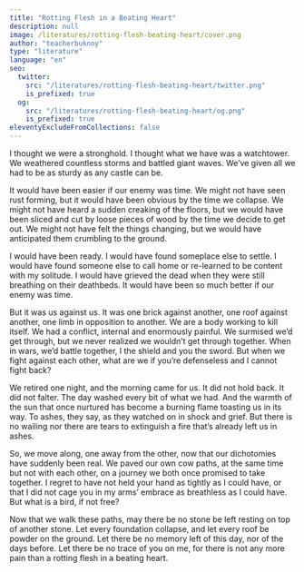 ```yaml
---
title: "Rotting Flesh in a Beating Heart"
description: null
image: /literatures/rotting-flesh-beating-heart/cover.png
author: "teacherbuknoy"
type: "literature"
language: "en"
seo:
  twitter:
    src: "/literatures/rotting-flesh-beating-heart/twitter.png"
    is_prefixed: true
  og:
    src: "/literatures/rotting-flesh-beating-heart/og.png"
    is_prefixed: true
eleventyExcludeFromCollections: false
---
```


I thought we were a stronghold. I thought what we have was a watchtower. We weathered countless storms and battled giant waves. We’ve given all we had to be as sturdy as any castle can be.

It would have been easier if our enemy was time. We might not have seen rust forming, but it would have been obvious by the time we collapse. We might not have heard a sudden creaking of the floors, but we would have been sliced and cut by loose pieces of wood by the time we decide to get out. We might not have felt the things changing, but we would have anticipated them crumbling to the ground.

I would have been ready. I would have found someplace else to settle. I would have found someone else to call home or re-learned to be content with my solitude. I would have grieved the dead when they were still breathing on their deathbeds. It would have been so much better if our enemy was time.

But it was us against us. It was one brick against another, one roof against another, one limb in opposition to another. We are a body working to kill itself. We had a conflict, internal and enormously painful. We surmised we’d get through, but we never realized we wouldn’t get through together. When in wars, we’d battle together, I the shield and you the sword. But when we fight against each other, what are we if you’re defenseless and I cannot fight back?

We retired one night, and the morning came for us. It did not hold back. It did not falter. The day washed every bit of what we had. And the warmth of the sun that once nurtured has become a burning flame toasting us in its way. To ashes, they say, as they watched on in shock and grief. But there is no wailing nor there are tears to extinguish a fire that’s already left us in ashes.

So, we move along, one away from the other, now that our dichotomies have suddenly been real. We paved our own cow paths, at the same time but not with each other, on a journey we both once promised to take together. I regret to have not held your hand as tightly as I could have, or that I did not cage you in my arms’ embrace as breathless as I could have. But what is a bird, if not free?

Now that we walk these paths, may there be no stone be left resting on top of another stone. Let every foundation collapse, and let every roof be powder on the ground. Let there be no memory left of this day, nor of the days before. Let there be no trace of you on me, for there is not any more pain than a rotting flesh in a beating heart.